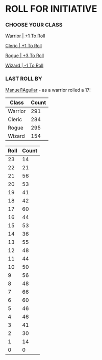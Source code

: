 # ROLL FOR INITIATIVE
### CHOOSE YOUR CLASS

[Warrior | +1 To Roll](https://github.com/benjaminsampica/benjaminsampica/issues/new?title=roll%7Cwarrior&body=Just+click+%27Submit+new+issue%27.)

[Cleric | +1 To Roll](https://github.com/benjaminsampica/benjaminsampica/issues/new?title=roll%7Ccleric&body=Just+click+%27Submit+new+issue%27.)

[Rogue | +3 To Roll](https://github.com/benjaminsampica/benjaminsampica/issues/new?title=roll%7Crogue&body=Just+click+%27Submit+new+issue%27.)

[Wizard | -1 To Roll](https://github.com/benjaminsampica/benjaminsampica/issues/new?title=roll%7Cwizard&body=Just+click+%27Submit+new+issue%27.)
### LAST ROLL BY
[Manuel1Aguilar](https://www.github.com/Manuel1Aguilar) - as a warrior rolled a 17!

|Class|Count|
|-|-|
|Warrior|291|
|Cleric|284|
|Rogue|295|
|Wizard|154|

|Roll|Count|
|-|-|
|23|14
|22|21
|21|56
|20|53
|19|41
|18|42
|17|60
|16|44
|15|53
|14|36
|13|55
|12|48
|11|44
|10|50
|9|56
|8|48
|7|66
|6|60
|5|46
|4|46
|3|41
|2|30
|1|14
|0|0
